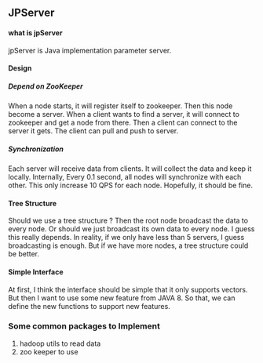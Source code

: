 ## JPServer

#### what is jpServer
jpServer is Java implementation parameter server.

#### Design

##### Depend on ZooKeeper
When a node starts, it will register itself to zookeeper.
Then this node become a server. When a client wants to find
a server, it will connect to zookeeper and get a node from there.
Then a client can connect to the server it gets. The client can
pull and push to server.

##### Synchronization
Each server will receive data from clients. It will collect the data
and keep it locally. Internally, Every 0.1 second, all nodes will
synchronize with each other. This only increase 10 QPS for each node.
Hopefully, it should be fine.

#### Tree Structure
Should we use a tree structure ? Then the root node broadcast the data
to every node. Or should we just broadcast its own data to every node.
I guess this really depends. In reality, if we only have less than 5
servers, I guess broadcasting is enough. But if we have more nodes, a
tree structure could be better.

#### Simple Interface
At first, I think the interface should be simple that it only supports
vectors. But then I want to use some new feature from JAVA 8. So that,
we can define the new functions to support new features.

### Some common packages to Implement
1. hadoop utils to read data
2. zoo keeper to use